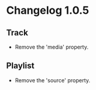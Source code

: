 # Changelog 1.0.5

## Track

- Remove the 'media' property.

## Playlist

- Remove the 'source' property.
